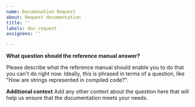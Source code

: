 ```yaml
---
name: Documenation Request
about: Request documentation
title: ''
labels: doc-request
assignees: ''

---
```


**What question should the reference manual answer?**

Please describe what the reference manual should enable you to do that you can't do right now. Ideally, this is phrased in terms of a question, like "How are strings represented in compiled code?".

**Additional context**
Add any other context about the question here that will help us ensure that the documentation meets your needs.
